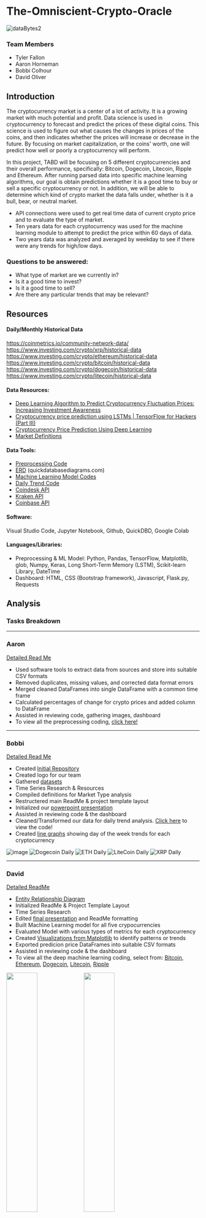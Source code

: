 # The-Omniscient-Crypto-Oracle

![dataBytes2](https://user-images.githubusercontent.com/114044192/223600108-0371d529-3bad-4187-a8e3-ffb8a3c347f8.jpg)

### Team Members
* Tyler Fallon
* Aaron Horneman
* Bobbi Colhour
* David Oliver

## Introduction

The cryptocurrency market is a center of a lot of activity. It is a growing market with much potential and profit. Data science is used in cryptocurrency to forecast and predict the prices of these digital coins. This science is used to figure out what causes the changes in prices of the coins, and then indicates whether the prices will increase or decrease in the future. By focusing on market capitalization, or the coins' worth, one will predict how well or poorly a cryptocurrency will perform. 

In this project, TABD will be focusing on 5 different cryptocurrencies and their overall performance, specifically: Bitcoin, Dogecoin, Litecoin, Ripple and Ethereum. After running parsed data into specific machine learning algorithms, our goal is obtain predictions whether it is a good time to buy or sell a specific cryptocurrency or not. In addition, we will be able to determine which kind of crypto market the data falls under, whether is it a bull, bear, or neutral market.

  - API connections were used to get real time data of current crypto price and to evaluate the type of market. 
  - Ten years data for each cryptocurrency was used for the machine learning module to attempt to predict the price within 60 days of data. 
  - Two years data was analyzed and averaged by weekday to see if there were any trends for high/low days.
  
### Questions to be answered:

* What type of market are we currently in? 
* Is it a good time to invest?
* Is it a good time to sell?
* Are there any particular trends that may be relevant?

## Resources
 
#### Daily/Monthly Historical Data
https://coinmetrics.io/community-network-data/
https://www.investing.com/crypto/xrp/historical-data 
https://www.investing.com/crypto/ethereum/historical-data 
https://www.investing.com/crypto/bitcoin/historical-data 
https://www.investing.com/crypto/dogecoin/historical-data
https://www.investing.com/crypto/litecoin/historical-data

#### Data Resources: 
  - [Deep Learning Algorithm to Predict Cryptocurrency Fluctuation Prices: Increasing Investment Awareness](https://www.mdpi.com/2079-9292/11/15/2349)
  - [Cryptocurrency price prediction using LSTMs | TensorFlow for Hackers (Part III)](https://towardsdatascience.com/cryptocurrency-price-prediction-using-lstms-tensorflow-for-hackers-part-iii-264fcdbccd3f)
  - [Cryptocurrency Price Prediction Using Deep Learning](https://towardsdatascience.com/cryptocurrency-price-prediction-using-deep-learning-70cfca50dd3a)
  - [Market Definitions](https://www.investopedia.com/)
  
#### Data Tools:

* [Preprocessing Code](https://github.com/tylerfallon/The-Omniscient-Crypto-Oracle/blob/b0425cc016031bcfc09992cbb61c9597b5496a38/Aaron/data_cleanup.ipynb)
* [ERD](https://github.com/tylerfallon/The-Omniscient-Crypto-Oracle/blob/main/David/QuickDBD-export.png) (quickdatabasediagrams.com)
* [Machine Learning Model Codes](https://github.com/tylerfallon/The-Omniscient-Crypto-Oracle/tree/main/David) 
* [Daily Trend Code](https://github.com/tylerfallon/The-Omniscient-Crypto-Oracle/tree/main/Bobbi/Code)
* [Coindesk API](https://www.coindesk.com/tag/api/)
* [Kraken API](https://www.kraken.com/features/api-trading)
* [Coinbase API](https://help.coinbase.com/en/cloud/api/coinbase)

#### Software: 
Visual Studio Code, Jupyter Notebook, Github, QuickDBD, Google Colab

#### Languages/Libraries: 
* Preprocessing & ML Model: Python, Pandas, TensorFlow, Matplotlib, glob, Numpy, Keras, Long Short-Term Memory (LSTM), Scikit-learn Library, DateTime
* Dashboard: HTML, CSS (Bootstrap framework), Javascript, Flask.py, Requests

## Analysis

### Tasks Breakdown
_______________________________________________________________________________________________________________________________________________________________________
### Aaron 
[Detailed Read Me](https://github.com/tylerfallon/The-Omniscient-Crypto-Oracle/blob/main/Aaron/README.md)

- Used software tools to extract data from sources and store into suitable CSV formats
- Removed duplicates, missing values, and corrected data format errors
- Merged cleaned DataFrames into single DataFrame with a common time frame
- Calculated percentages of change for crypto prices and added column to DataFrame
- Assisted in reviewing code, gathering images, dashboard
- To view all the preprocessing coding, [click here!](https://github.com/tylerfallon/The-Omniscient-Crypto-Oracle/blob/main/Aaron/data_cleanup.ipynb)

_______________________________________________________________________________________________________________________________________________________________________
### Bobbi
[Detailed Read Me](https://github.com/tylerfallon/The-Omniscient-Crypto-Oracle/blob/main/Bobbi/BobbiREADME.md)

- Created [Initial Repository](https://github.com/bcolhour/TABD)
- Created logo for our team
- Gathered [datasets](https://github.com/tylerfallon/The-Omniscient-Crypto-Oracle/tree/main/Bobbi/Resources)
- Time Series Research & Resources
- Compiled definitions for Market Type analysis
- Restructered main ReadMe & project template layout
- Initialized our [powerpoint presentation](https://github.com/tylerfallon/The-Omniscient-Crypto-Oracle/blob/main/The%20Omniscient%20Crypto%20Oracle.pptx)
- Assisted in reviewing code & the dashboard
- Cleaned/Transformed our data for daily trend analysis. [Click here](https://github.com/tylerfallon/The-Omniscient-Crypto-Oracle/tree/main/Bobbi/Code) to view the code!
- Created [line graphs](https://github.com/tylerfallon/The-Omniscient-Crypto-Oracle/tree/main/Bobbi/images) showing day of the week trends for each cryptocurrency

![image](https://user-images.githubusercontent.com/114044192/223884809-f680644c-b7c4-4a7e-a5de-05424cd52e1d.png)
![Dogecoin Daily](https://user-images.githubusercontent.com/114044192/223884894-1f037697-25fd-4c04-a9f5-c28ebe337072.png)
![ETH Daily](https://user-images.githubusercontent.com/114044192/223884903-3595e265-1081-4cc2-8db1-1ba381f4c079.png)
![LiteCoin Daily](https://user-images.githubusercontent.com/114044192/223884912-b3edd12b-a4fc-413b-b003-f04c0300ffb9.png)
![XRP Daily](https://user-images.githubusercontent.com/114044192/223884926-722eb05b-8d66-471b-88b4-7de6109fd01d.png)

_______________________________________________________________________________________________________________________________________________________________________
### David
[Detailed ReadMe](https://github.com/tylerfallon/The-Omniscient-Crypto-Oracle/blob/main/David/README.md)

- [Entity Relationship Diagram](https://github.com/tylerfallon/The-Omniscient-Crypto-Oracle/blob/main/David/QuickDBD-export.png)
- Initialized ReadMe & Project Template Layout
- Time Series Research
- Edited [final presentation](https://github.com/tylerfallon/The-Omniscient-Crypto-Oracle/blob/main/The%20Omniscient%20Crypto%20Oracle.pptx) and ReadMe formatting 
- Built Machine Learning model for all five crypocurrencies
- Evaluated Model with various types of metrics for each cryptocurrency
- Created [Visualizations from Matplotlib](https://github.com/tylerfallon/The-Omniscient-Crypto-Oracle/tree/main/Aaron/Images) to identify patterns or trends
- Exported predicion price DataFrames into suitable CSV formats
- Assisted in reviewing code & the dashboard
- To view all the deep machine learning coding, select from: [Bitcoin](https://github.com/tylerfallon/The-Omniscient-Crypto-Oracle/blob/main/David/LSTM-Model_Bitcoin.ipynb), [Ethereum](https://github.com/tylerfallon/The-Omniscient-Crypto-Oracle/blob/main/David/LSTM-Model_Ethereum.ipynb), [Dogecoin](https://github.com/tylerfallon/The-Omniscient-Crypto-Oracle/blob/main/David/LSTM-Model_Dogecoin.ipynb), [Litecoin](https://github.com/tylerfallon/The-Omniscient-Crypto-Oracle/blob/main/David/LSTM-Model_Litecoin.ipynb), [Ripple](https://github.com/tylerfallon/The-Omniscient-Crypto-Oracle/blob/main/David/LSTM-Model_Ripple.ipynb)

<img src="https://github.com/tylerfallon/The-Omniscient-Crypto-Oracle/blob/main/Aaron/Images/Predicted%20vs.%20True%20Values%20Dogecoin.PNG" width=40% height=40%><img src="https://github.com/tylerfallon/The-Omniscient-Crypto-Oracle/blob/main/Aaron/Images/Prediction%20Error%20Histogram%20Ethem.PNG" width=40% height=40%><img src="https://github.com/tylerfallon/The-Omniscient-Crypto-Oracle/blob/main/Aaron/Images/Actual%20vs%20Predicted%20Bitcoin%20Prices.PNG" width=40% height=40%><img src="https://github.com/tylerfallon/The-Omniscient-Crypto-Oracle/blob/main/Aaron/Images/Actual%20vs%20Predicted%20Ripple%20Rolling%20Mean.PNG" width=40% height=40%><img src="https://github.com/tylerfallon/The-Omniscient-Crypto-Oracle/blob/main/Aaron/Images/Training%20and%20Validation%20Loss%20Litecoin.PNG" width=40% height=40%>

- Predicted Future Prices for all five cryptocurrencies:
 
<img src="https://github.com/tylerfallon/The-Omniscient-Crypto-Oracle/blob/main/David/BTCPrediction.png" width=40% height=40%><img src="https://github.com/tylerfallon/The-Omniscient-Crypto-Oracle/blob/main/David/DogePrediction.png " width=40% height=40%><img src="https://github.com/tylerfallon/The-Omniscient-Crypto-Oracle/blob/main/David/ETHPrediction.png " width=40% height=40%><img src="https://github.com/tylerfallon/The-Omniscient-Crypto-Oracle/blob/main/David/LTCPrediction.png " width=40% height=40%><img src="https://github.com/tylerfallon/The-Omniscient-Crypto-Oracle/blob/main/David/XRPPrediction.png " width=40% height=40%>

_______________________________________________________________________________________________________________________________________________________________________
### Tyler
[Detailed ReadMe - Need to complete and insert link]("Insert Link")

- Created [New Repository](https://github.com/tylerfallon/The-Omniscient-Crypto-Oracle)
- Identified cryptocurrencies with at least three years history
- Defined market type criteria
- Mock up dashboard
_______________________________________________________________________________________________________________________________________________________________________

## Summary of Results
### Machine Learning Data

<img src="https://github.com/tylerfallon/The-Omniscient-Crypto-Oracle/blob/main/David/Metrics.png" width=60% height=60%>

MSE measures the average squared difference between the predicted and actual values. MAE measures the average absolute difference between the predicted and actual values. RMSE measures the square root of the average squared difference between the predicted and actual values. A smaller value for these metrics indicates better performance. In this case, the values of all coins for these metrics indicates that the model's predictions are close to the actual values.

Coefficient of determination (r^2) measures the proportion of variance in the target variable (cryptocurrency prices) that can be explained by the model. The r^2 value of 0.9307 for Bitcoin, for example, indicates that the model explains 93.07% of the variance in the target variable, which is a high value and suggests that the model has captured the underlying patterns well. Dogecoin did have a lower value compared to the rest with 72.98%.

While the metrics obtained from our LSTM model suggest good performance, it is important to consider the possibility of overfitting. Additionally, the accuracy of the predictions can be affected by various factors that may not have been captured by the model, such as sudden market changes, unexpected events, or changes in government regulations. Therefore, while the model can provide a useful tool for predicting future cryptocurrency prices, it's important to interpret the results with caution.

### Daily Trend Data
It was interesting that while there are definite days that show mean price being higher or lower on different weekdays, it was different for each cryptocurrency. 

<img src="https://github.com/tylerfallon/The-Omniscient-Crypto-Oracle/blob/main/David/PricingTrendsbyWeekday.png" width=50% height=50%>

### Is it a good time to buy or sell? Are we currently in a bull, bear, or neutral market?
  
##### Bull Market Criteria: 
1) Has Bitcoin price increased by over 70% in the past 3 months, and 150% in the past 6 months?
2) Has the asset in question increased by over 70% in the past 3 months, and over 200% in the past 6 months?

##### Bear Market Criteria:
1) Has Bitcoin price decreased by over 40% in the past 3 months, and 60% in the past 6 months? 
2) Has the asset in question decreased by over 40% in the past 3 months and over 60% in the past 6 months?
**For the above, if both 1 and 2, then highly likely bull market / bear market. If only 1, then somewhat likely bull market / bear market. If only 2, then it may indicate project growth or failure but not a true bull market / bear market. 

##### Neutral Market Criteria:
1) Has Bitcoin price stayed within a 70% range over the past 3 months, and neither increased or decreased more than 150% in the past 6 months? 
2) Has the asset in question stayed within a 70% range over the past 3 month, and neither increased or decreased more than 150% in the past 6 months?

##### Too Difficult To Predict Market Type Criteria:
If none of the above are true for bull, bear, or neutral market criteria, then it is too difficult to predict the market type.

### Difficulties
Cryptocurrency prices can be volatile, and we encountered issues with noisy, missing, or incorrect data points. Some exchanges have different pricing formats so combining the data from different sources was challenging. LSTM models, in particular, are complex and tuning the hyperparameters to optimize performance and debugging any errors was time-consuming and difficult, whether it was preprocessing the data or running the actual model. We also ran to the issue of overfitting, where we obtained very good predictions with the testing set, but not so well on future, unseen data. Even trying to create visualizations and a dashboard that were both informative and visually appealing wasn't easy, especially because of our large datasets and complex models.


## Future Enhancements
- Add additional Cryptocurrencies
- Link prediction model to API for real time info
- Add a date input field for future predictions
- Use a separate validation set: used to tune our model's hyperparameters and prevent overfitting
- Use `Dropout`: randomly drops out some neurons during training to prevent overfitting
- Use `Early Stopping`: stops training process when validation error stops improving to prevent overfitting
- Add more features, such as technical indicators
- Use other RNN models, CNN models, or even ensemble methods like Random Forest
- Optimize hyperparameters such as learning rate, batch size, or number of epochs
- Use different loss function, such as Mean Absolute Percentage Error (MAPE) to evaluate model
- Experiment with different activation functions, such as Sigmoid or Tanh
